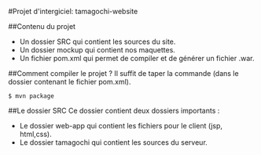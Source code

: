 #Projet d'intergiciel: tamagochi-website

##Contenu du projet
* Un dossier SRC qui contient les sources du site.
* Un dossier mockup qui contient nos maquettes.
* Un fichier pom.xml qui permet de compiler et de générer un fichier .war.


##Comment compiler le projet ?
Il suffit de taper la commande (dans le dossier contenant le fichier pom.xml).

    $ mvn package

##Le dossier SRC
Ce dossier contient deux dossiers importants :
* Le dossier web-app qui contient les fichiers pour le client (jsp, html,css).
* Le dossier tamagochi qui contient les sources du serveur.
